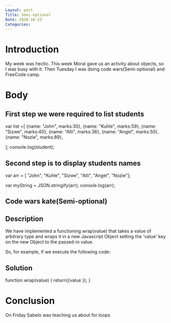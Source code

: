 ```yaml
---
Layout: post
Title: Semi-optional
Date: 2020-10-23
Categories:
---
```


# Introduction
My week was hectic. This week Moral gave us an activity about objects, so I was busy with it. Then Tuesday I was doing code wars(Semi-optional) and FreeCode camp.

# Body

## First step we were required to list students
 
var list =[
{name: "John", marks:30},
 {name: "Kuhle", marks:59},
{name: "Sizwe", marks:40},
{name: "Atli", marks:36},
{name: "Angel", marks:50},
{name: "Nozie", marks:89},

];
console.log(student);

## Second step is to display students names
var arr = [ "John", "Kuhle", "Sizwe", "Atli", "Angel", "Nozie"];

var myString = JSON.stringify(arr);
console.log(arr);

## Code wars kate(Semi-optional)

## Description

We have implemented a functioning wrap(value) that takes a value of arbitrary type and wraps it in a new Javascript Object setting the 'value' key on the new Object to the passed-in value.

So, for example, if we execute the following code:

## Solution

function wrap(value) {
  return({value });
  }

# Conclusion

On Friday Sabelo was teaching us about for loops